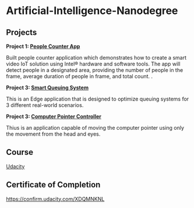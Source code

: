 # Artificial-Intelligence-Nanodegree


## Projects

**Project 1: [People Counter App](https://github.com/isaaclangat/People-Counter-App/)**

Built people counter application which demonstrates how to create a smart video IoT solution using Intel® hardware and software tools. The app will detect people in a designated area, providing the number of people in the frame, average duration of people in frame, and total count.
.

**Project 3: [Smart Queuing System](https://github.com/isaaclangat/Smart_Queuing_System/)**

This is an Edge application that is designed to optimize queuing systems for 3 different real-world scenarios.


**Project 3: [Computer Pointer Controller](https://github.com/isaaclangat/Computer_Gaze_Controller/)**

Thius is an application capable of moving the computer pointer using only the movement from the head and eyes.
## Course
[Udacity](https://www.udacity.com/course/intel-edge-ai-for-iot-developers-nanodegree--nd131)

## Certificate of Completion
https://confirm.udacity.com/XDQMNKNL


